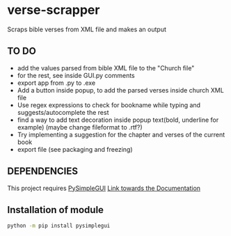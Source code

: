 # verse-scrapper
Scraps bible verses from XML file and makes an output


## TO DO
- add the values parsed from bible XML file to the "Church file"
- for the rest, see inside GUI.py comments 
- export app from .py to .exe
- Add a button inside popup, to add the parsed verses inside church XML file
- Use regex expressions to check for bookname while typing and suggests/autocomplete the rest
- find a way to add text decoration inside popup text(bold, underline for example) (maybe change fileformat to .rtf?)
- Try implementing a suggestion for the chapter and verses of the current book
- export file (see packaging and freezing)

## DEPENDENCIES

This project requires [PySimpleGUI](https://pysimplegui.readthedocs.io/)
[Link towards the Documentation](https://pysimplegui.readthedocs.io/en/latest/call%20reference/)

## Installation of module

```sh
python -m pip install pysimplegui
```

